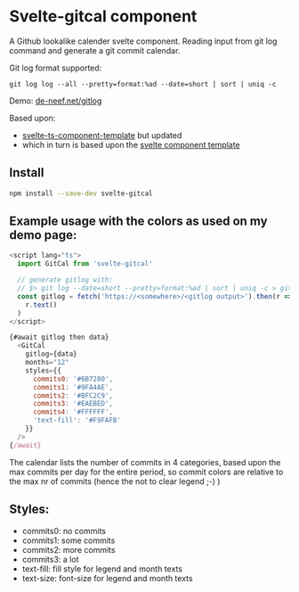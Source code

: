 # Svelte-gitcal component 
A Github lookalike calender svelte component. Reading input from git log command and generate a git commit calendar.

Git log format supported:
```
git log log --all --pretty=format:%ad --date=short | sort | uniq -c
```

Demo: [de-neef.net/gitlog](https://de-neef.net/gitlog)

Based upon: 
- [svelte-ts-component-template](https://github.com/patrickroberts/svelte-ts-component-template) but updated
- which in turn is based upon the [svelte component template](https://github.com/sveltejs/component-template)

## Install

```bash
npm install --save-dev svelte-gitcal
```

## Example usage with the colors as used on my demo page:

```js
<script lang="ts">
  import GitCal from 'svelte-gitcal'

  // generate gitlog with:
  // $> git log --date=short --pretty=format:%ad | sort | uniq -c > git.log
  const gitlog = fetch('https://<somewhere>/<gitlog output>').then(r =>
    r.text()
  )
</script>

{#await gitlog then data}
  <GitCal 
    gitlog={data} 
    months="12" 
    styles={{
      commits0: '#6B7280',
      commits1: '#9FA4AE',
      commits2: '#BFC2C9',
      commits3: '#EAEBED',
      commits4: '#FFFFFF',
      'text-fill': '#F9FAFB'
    }}
  />
{/await}
```

The calendar lists the number of commits in 4 categories, based upon the max commits per day for the entire period, so commit colors are relative to the max nr of commits (hence the not to clear legend ;-) )

## Styles:
- commits0: no commits
- commits1: some commits
- commits2: more commits
- commits3: a lot
- text-fill: fill style for legend and month texts
- text-size: font-size for legend and month texts



